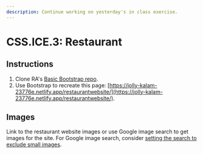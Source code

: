 ```yaml
---
description: Continue working on yesterday's in class exercise.
---
```


# CSS.ICE.3: Restaurant

## Instructions

1. Clone RA's [Basic Bootstrap repo](https://github.com/rocketacademy/basic-bootstrap-bootcamp).
2. Use Bootstrap to recreate this page: [https://jolly-kalam-23776e.netlify.app/restaurantwebsite/](https://jolly-kalam-23776e.netlify.app/restaurantwebsite/).

## Images

Link to the restaurant website images or use Google image search to get images for the site. For Google image search, consider [setting the search to exclude small images](https://www.androidpolice.com/2020/04/13/get-back-exact-size-larger-than-face-photo-full-color-search-filter-google-images/).
